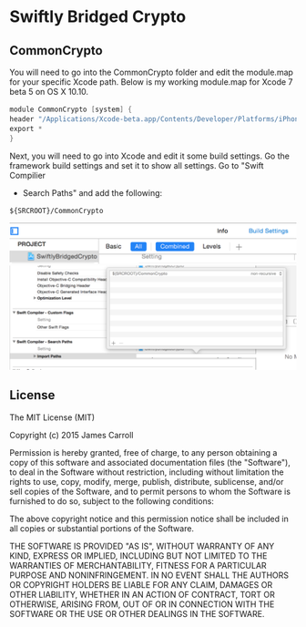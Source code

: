 # Swiftly Bridged Crypto

## CommonCrypto 

You will need to go into the CommonCrypto folder and edit the module.map for 
your specific Xcode path. Below is my working module.map for Xcode 7 beta 5 on 
OS X 10.10.

```swift
module CommonCrypto [system] {
header "/Applications/Xcode-beta.app/Contents/Developer/Platforms/iPhoneOS.platform/Developer/SDKs/iPhoneOS.sdk/usr/include/CommonCrypto/CommonCrypto.h"
export *
}
```

Next, you will need to go into Xcode and edit it some build settings. Go the 
framework build settings and set it to show all settings. Go to "Swift Compilier
- Search Paths" and add the following: 

```
${SRCROOT}/CommonCrypto
```

![Xcode project all build settings](https://github.com/jamcar23/SwiftlyBridgedCrypto/blob/master/docs/screenshots/projectBuildSettings_All.png)
![Swift Compiler - Search Paths settings](https://github.com/jamcar23/SwiftlyBridgedCrypto/blob/master/docs/screenshots/searchPathSettings.png)

## License

The MIT License (MIT)

Copyright (c) 2015 James Carroll

Permission is hereby granted, free of charge, to any person obtaining a copy
of this software and associated documentation files (the "Software"), to deal
in the Software without restriction, including without limitation the rights
to use, copy, modify, merge, publish, distribute, sublicense, and/or sell
copies of the Software, and to permit persons to whom the Software is
furnished to do so, subject to the following conditions:

The above copyright notice and this permission notice shall be included in all
copies or substantial portions of the Software.

THE SOFTWARE IS PROVIDED "AS IS", WITHOUT WARRANTY OF ANY KIND, EXPRESS OR
IMPLIED, INCLUDING BUT NOT LIMITED TO THE WARRANTIES OF MERCHANTABILITY,
FITNESS FOR A PARTICULAR PURPOSE AND NONINFRINGEMENT. IN NO EVENT SHALL THE
AUTHORS OR COPYRIGHT HOLDERS BE LIABLE FOR ANY CLAIM, DAMAGES OR OTHER
LIABILITY, WHETHER IN AN ACTION OF CONTRACT, TORT OR OTHERWISE, ARISING FROM,
OUT OF OR IN CONNECTION WITH THE SOFTWARE OR THE USE OR OTHER DEALINGS IN THE
SOFTWARE.
